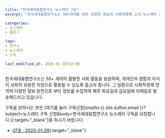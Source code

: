 ```yaml
---
title: "한국세대융합연구소 뉴스레터 7호"
excerpt: "한국세대융합연구소는 50+세대를 위한 유용한 정보와 사회적경제 소식 뉴스레터 7호 발행"

categories:
- 뉴스레터
- 블로그

tags:
- 연구소
- 뉴스레터
- 구독

last_modified_at: 2020-01-28T18:00
---
```


한국세대융합연구소는 50+ 세대의 활발한 사회 활동을 응원하며, 개개인의 경험과 지식이 사회의 유용한 자원으로 활용될 수 있도록 돕고자 합니다. 그 일환으로 사회적경제 영역의 다양한 정보 원천으로 부터 정보를 수집하여 매주 화요일과 금요일에 이메일로 발송해드리고 있습니다.

구독을 원하시는 분은 [여기를 눌러 구독신청](mailto:{{ site.author.email }}?subject=뉴스레터 구독 신청&body=한국세대융합연구소 뉴스레터 구독을 요청합니다.){:target="_blank"}을 하시기 바랍니다.


* [07호 : 2020-01-28](https://drive.google.com/uc?id=1UMfh1IaqibIwuaFrs7UHPCNbR2hTTkrC){:target="_blank"}
